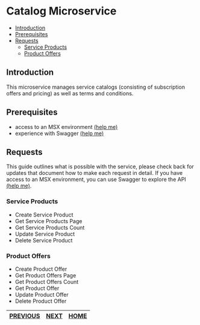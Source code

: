 # Catalog Microservice
* [Introduction](#introduction)
* [Prerequisites](#prerequisites)
* [Requests](#requests)
    * [Service Products](#service-products)
    * [Product Offers](#product-offers)


## Introduction
This microservice manages service catalogs (consisting of subscription offers and pricing) as well as terms and conditions.


## Prerequisites
* access to an MSX environment [(help me)](../01-msx-developer-program-basics/02-getting-access-to-an-msx-environment.md)
* experience with Swagger [(help me)](../01-msx-developer-program-basics/04-using-the-swagger-documentation.md)


## Requests
This guide outlines what is possible with the service, please check back for updates that document how to make each request in detail. If you have access to an MSX environment, you can use Swagger to explore the API [(help me)](#prerequisites).

### Service Products
* Create Service Product
* Get Service Products Page
* Get Service Products Count
* Update Service Product
* Delete Service Product

### Product Offers
* Create Product Offer
* Get Product Offers Page
* Get Product Offers Count
* Get Product Offer
* Update Product Offer
* Delete Product Offer


| [PREVIOUS](10-catalog-microservice.md) | [NEXT](11-manage-microservice.md) | [HOME](../index.md#msx-platform-sdk) |
|---|---|---|
